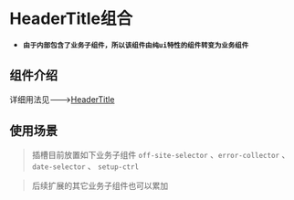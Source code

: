 # HeaderTitle组合
* **`由于内部包含了业务子组件，所以该组件由纯ui特性的组件转变为业务组件`**
## 组件介绍
详细用法见--->[HeaderTitle](core-cps/HeaderTitle.md)

## 使用场景
> 插槽目前放置如下业务子组件 `off-site-selector` 、`error-collector` 、`date-selector` 、 `setup-ctrl`

> 后续扩展的其它业务子组件也可以累加